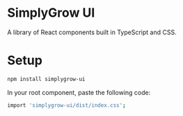 # SimplyGrow UI

A library of React components built in TypeScript and CSS.

# Setup

```bash
npm install simplygrow-ui
```

In your root component, paste the following code:

```bash
import 'simplygrow-ui/dist/index.css';
```
